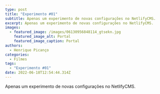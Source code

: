 ```yaml
---
type: post
title: "Experimento #01"
subtitle: Apenas um experimento de novas configurações no NetlifyCMS.
excerpt: Apenas um experimento de novas configurações no NetlifyCMS.
images:
  - featured_image: /images/06130956848114_gtsekn.jpg
    featured_image_alt: Portal
    featured_image_caption: Portal
authors:
  - Henrique Picanço
categories:
  - Filmes
tags:
  - "Experimento #01"
date: 2022-06-18T12:54:44.314Z
---
```

Apenas um experimento de novas configurações no NetlifyCMS.